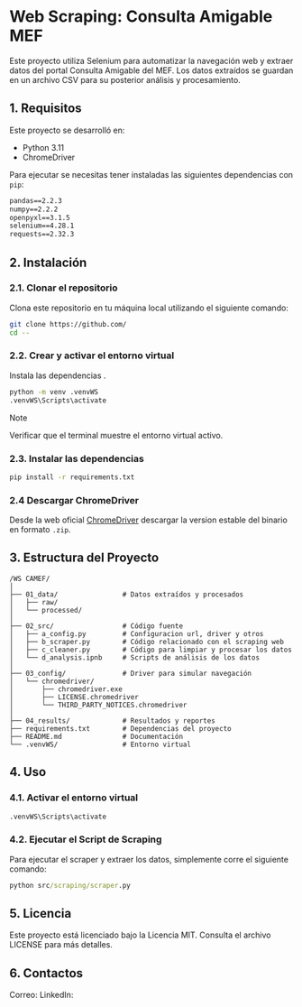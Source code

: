 # Web Scraping: Consulta Amigable MEF
Este proyecto utiliza Selenium para automatizar la navegación web y extraer datos del portal Consulta Amigable del MEF. Los datos extraídos se guardan en un archivo CSV para su posterior análisis y procesamiento.

## 1. Requisitos

Este proyecto se desarrolló en:
* Python 3.11
* ChromeDriver

Para ejecutar se necesitas tener instaladas las siguientes dependencias con ```pip```:

```cmd
pandas==2.2.3
numpy==2.2.2
openpyxl==3.1.5
selenium==4.28.1
requests==2.32.3
```

## 2. Instalación

### 2.1. Clonar el repositorio
Clona este repositorio en tu máquina local utilizando el siguiente comando:
```bash
git clone https://github.com/
cd --
```

### 2.2. Crear y activar el entorno virtual
Instala las dependencias .
```bash
python -m venv .venvWS
.venvWS\Scripts\activate
```
> [!NOTE]
> Verificar que el terminal muestre el entorno virtual activo.

### 2.3. Instalar las dependencias
```cmd
pip install -r requirements.txt
```

### 2.4 Descargar ChromeDriver
Desde la web oficial  [ChromeDriver](https://googlechromelabs.github.io/chrome-for-testing/#stable) descargar la version estable del binario en formato ```.zip```.


## 3. Estructura del Proyecto

```
/WS CAMEF/
│
├── 01_data/                # Datos extraídos y procesados
│   ├── raw/                
│   └── processed/          
│
├── 02_src/                 # Código fuente
│   ├── a_config.py         # Configuracion url, driver y otros
│   ├── b_scraper.py        # Código relacionado con el scraping web
│   ├── c_cleaner.py        # Código para limpiar y procesar los datos
│   └── d_analysis.ipnb     # Scripts de análisis de los datos
│
├── 03_config/              # Driver para simular navegación
│   └── chromedriver/
│       ├── chromedriver.exe
│       ├── LICENSE.chromedriver
│       └── THIRD_PARTY_NOTICES.chromedriver
│           
├── 04_results/             # Resultados y reportes
├── requirements.txt        # Dependencias del proyecto
├── README.md               # Documentación
└── .venvWS/                # Entorno virtual
```

## 4. Uso

### 4.1. Activar el entorno virtual

```cmd
.venvWS\Scripts\activate
```

### 4.2. Ejecutar el Script de Scraping
Para ejecutar el scraper y extraer los datos, simplemente corre el siguiente comando:

```cmd
python src/scraping/scraper.py
```

## 5. Licencia
Este proyecto está licenciado bajo la Licencia MIT. Consulta el archivo LICENSE para más detalles.

## 6. Contactos
Correo:
LinkedIn: 